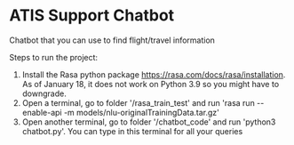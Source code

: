 # ATIS Support Chatbot

Chatbot that you can use to find flight/travel information

Steps to run the project:

1. Install the Rasa python package https://rasa.com/docs/rasa/installation. As of January 18, it does not work on Python 3.9 so you might have to downgrade.
2. Open a terminal, go to folder '/rasa_train_test' and run 'rasa run --enable-api -m models/nlu-originalTrainingData.tar.gz'
3. Open another terminal, go to folder '/chatbot_code' and run 'python3 chatbot.py'. You can type in this terminal for all your queries
